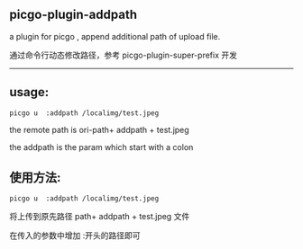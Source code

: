 ## picgo-plugin-addpath

a plugin for picgo , append additional path of upload file.

通过命令行动态修改路径，参考 picgo-plugin-super-prefix 开发

---

## usage:

`picgo u  :addpath /localimg/test.jpeg`

the remote path is  ori-path+ addpath + test.jpeg

the addpath is the param which start with a colon

## 使用方法:

`picgo u  :addpath /localimg/test.jpeg`

将上传到原先路径 path+ addpath + test.jpeg 文件

在传入的参数中增加 :开头的路径即可
